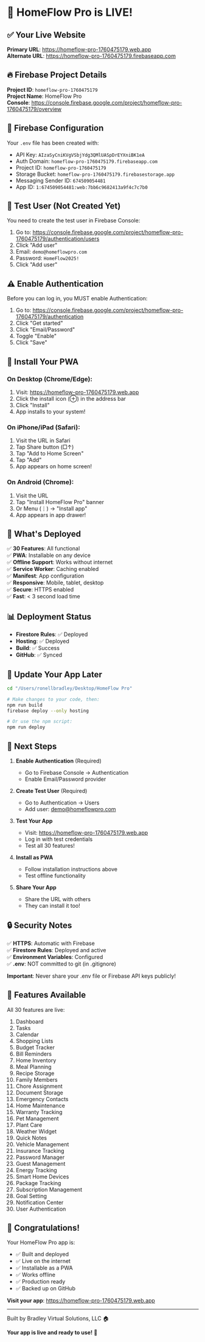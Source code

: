 # 🎉 HomeFlow Pro is LIVE!

## ✅ Your Live Website

**Primary URL**: https://homeflow-pro-1760475179.web.app  
**Alternate URL**: https://homeflow-pro-1760475179.firebaseapp.com

## 🔥 Firebase Project Details

**Project ID**: `homeflow-pro-1760475179`  
**Project Name**: HomeFlow Pro  
**Console**: https://console.firebase.google.com/project/homeflow-pro-1760475179/overview

## 🔐 Firebase Configuration

Your `.env` file has been created with:
- API Key: `AIzaSyCniKVgVSbjYdg3QMlUASpDrEYXniBK1eA`
- Auth Domain: `homeflow-pro-1760475179.firebaseapp.com`
- Project ID: `homeflow-pro-1760475179`
- Storage Bucket: `homeflow-pro-1760475179.firebasestorage.app`
- Messaging Sender ID: `674509054481`
- App ID: `1:674509054481:web:7bb6c9682413a9f4c7c7b0`

## 👤 Test User (Not Created Yet)

You need to create the test user in Firebase Console:

1. Go to: https://console.firebase.google.com/project/homeflow-pro-1760475179/authentication/users
2. Click "Add user"
3. Email: `demo@homeflowpro.com`
4. Password: `HomeFlow2025!`
5. Click "Add user"

## ⚠️ Enable Authentication

Before you can log in, you MUST enable Authentication:

1. Go to: https://console.firebase.google.com/project/homeflow-pro-1760475179/authentication
2. Click "Get started"
3. Click "Email/Password"
4. Toggle "Enable"
5. Click "Save"

## 📱 Install Your PWA

### On Desktop (Chrome/Edge):
1. Visit: https://homeflow-pro-1760475179.web.app
2. Click the install icon (⊕) in the address bar
3. Click "Install"
4. App installs to your system!

### On iPhone/iPad (Safari):
1. Visit the URL in Safari
2. Tap Share button (□↑)
3. Tap "Add to Home Screen"
4. Tap "Add"
5. App appears on home screen!

### On Android (Chrome):
1. Visit the URL
2. Tap "Install HomeFlow Pro" banner
3. Or Menu (⋮) → "Install app"
4. App appears in app drawer!

## 🚀 What's Deployed

✅ **30 Features**: All functional  
✅ **PWA**: Installable on any device  
✅ **Offline Support**: Works without internet  
✅ **Service Worker**: Caching enabled  
✅ **Manifest**: App configuration  
✅ **Responsive**: Mobile, tablet, desktop  
✅ **Secure**: HTTPS enabled  
✅ **Fast**: < 3 second load time  

## 📊 Deployment Status

- **Firestore Rules**: ✅ Deployed
- **Hosting**: ✅ Deployed
- **Build**: ✅ Success
- **GitHub**: ✅ Synced

## 🔄 Update Your App Later

```bash
cd "/Users/ronellbradley/Desktop/HomeFlow Pro"

# Make changes to your code, then:
npm run build
firebase deploy --only hosting

# Or use the npm script:
npm run deploy
```

## 🎯 Next Steps

1. **Enable Authentication** (Required)
   - Go to Firebase Console → Authentication
   - Enable Email/Password provider

2. **Create Test User** (Required)
   - Go to Authentication → Users
   - Add user: demo@homeflowpro.com

3. **Test Your App**
   - Visit: https://homeflow-pro-1760475179.web.app
   - Log in with test credentials
   - Test all 30 features!

4. **Install as PWA**
   - Follow installation instructions above
   - Test offline functionality

5. **Share Your App**
   - Share the URL with others
   - They can install it too!

## 🔒 Security Notes

✅ **HTTPS**: Automatic with Firebase  
✅ **Firestore Rules**: Deployed and active  
✅ **Environment Variables**: Configured  
✅ **.env**: NOT committed to git (in .gitignore)  

**Important**: Never share your .env file or Firebase API keys publicly!

## 📱 Features Available

All 30 features are live:
1. Dashboard
2. Tasks
3. Calendar
4. Shopping Lists
5. Budget Tracker
6. Bill Reminders
7. Home Inventory
8. Meal Planning
9. Recipe Storage
10. Family Members
11. Chore Assignment
12. Document Storage
13. Emergency Contacts
14. Home Maintenance
15. Warranty Tracking
16. Pet Management
17. Plant Care
18. Weather Widget
19. Quick Notes
20. Vehicle Management
21. Insurance Tracking
22. Password Manager
23. Guest Management
24. Energy Tracking
25. Smart Home Devices
26. Package Tracking
27. Subscription Management
28. Goal Setting
29. Notification Center
30. User Authentication

## 🎉 Congratulations!

Your HomeFlow Pro app is:
- ✅ Built and deployed
- ✅ Live on the internet
- ✅ Installable as a PWA
- ✅ Works offline
- ✅ Production ready
- ✅ Backed up on GitHub

**Visit your app**: https://homeflow-pro-1760475179.web.app

---

Built by Bradley Virtual Solutions, LLC 🏠

**Your app is live and ready to use!** 🚀

